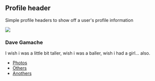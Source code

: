 ## Profile header

Simple profile headers to show off a user's profile information


<div class="profile-header text-center" style="background-image: url({{ relative }}assets/img/iceland.jpg); ">
  <div class="container-fluid">
    <div class="container-inner">
      <img class="rounded-circle media-object" src="{{ relative }}assets/img/avatar-dhg.png">
      <h3 class="profile-header-user">Dave Gamache</h3>
      <p class="profile-header-bio">I wish i was a little bit taller, wish i was a baller, wish i had a girl… also.</p>
    </div>
  </div>
  <nav class="profile-header-nav">
    <ul class="nav nav-tabs justify-content-center">
      <li class="nav-item active">
        <a class="nav-link" href="#">Photos</a>
      </li>
      <li class="nav-item">
        <a class="nav-link" href="#">Others</a>
      </li>
      <li class="nav-item">
        <a class="nav-link" href="#">Anothers</a>
      </li>
    </ul>
  </nav>
</div>
